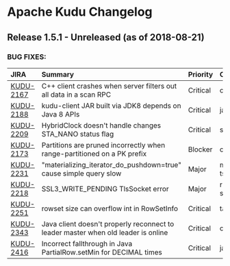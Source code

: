 
<!---
# Licensed to the Apache Software Foundation (ASF) under one
# or more contributor license agreements.  See the NOTICE file
# distributed with this work for additional information
# regarding copyright ownership.  The ASF licenses this file
# to you under the Apache License, Version 2.0 (the
# "License"); you may not use this file except in compliance
# with the License.  You may obtain a copy of the License at
#
#     http://www.apache.org/licenses/LICENSE-2.0
#
# Unless required by applicable law or agreed to in writing, software
# distributed under the License is distributed on an "AS IS" BASIS,
# WITHOUT WARRANTIES OR CONDITIONS OF ANY KIND, either express or implied.
# See the License for the specific language governing permissions and
# limitations under the License.
-->
# Apache Kudu Changelog

## Release 1.5.1 - Unreleased (as of 2018-08-21)



### BUG FIXES:

| JIRA | Summary | Priority | Component | Reporter | Contributor |
|:---- |:---- | :--- |:---- |:---- |:---- |
| [KUDU-2167](https://issues.apache.org/jira/browse/KUDU-2167) | C++ client crashes when server filters out all data in a scan RPC |  Critical | client | Adar Dembo | Adar Dembo |
| [KUDU-2188](https://issues.apache.org/jira/browse/KUDU-2188) | kudu-client JAR built via JDK8 depends on Java 8 APIs |  Critical | java | Adar Dembo | Adar Dembo |
| [KUDU-2209](https://issues.apache.org/jira/browse/KUDU-2209) | HybridClock doesn't handle changes STA\_NANO status flag |  Critical | server | Todd Lipcon | Todd Lipcon |
| [KUDU-2173](https://issues.apache.org/jira/browse/KUDU-2173) | Partitions are pruned incorrectly when range-partitioned on a PK prefix |  Blocker | client | Todd Lipcon | Dan Burkert |
| [KUDU-2231](https://issues.apache.org/jira/browse/KUDU-2231) | "materializing\_iterator\_do\_pushdown=true" cause simple query slow |  Major | master, tserver | DawnZhang | Dan Burkert |
| [KUDU-2218](https://issues.apache.org/jira/browse/KUDU-2218) | SSL3\_WRITE\_PENDING TlsSocket error |  Major | rpc, security | Alexey Serbin | Todd Lipcon |
| [KUDU-2251](https://issues.apache.org/jira/browse/KUDU-2251) | rowset size can overflow int in RowSetInfo |  Critical | tablet | Dan Burkert | Dan Burkert |
| [KUDU-2343](https://issues.apache.org/jira/browse/KUDU-2343) | Java client doesn't properly reconnect to leader master when old leader is online |  Critical | client, java | Todd Lipcon | Todd Lipcon |
| [KUDU-2416](https://issues.apache.org/jira/browse/KUDU-2416) | Incorrect fallthrough in Java PartialRow.setMin for DECIMAL times |  Critical | java | Todd Lipcon | Grant Henke |


